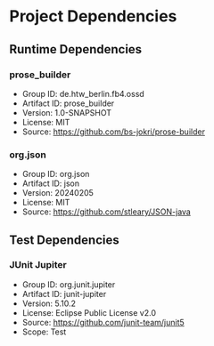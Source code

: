 # Project Dependencies

## Runtime Dependencies

### prose_builder
- Group ID: de.htw_berlin.fb4.ossd
- Artifact ID: prose_builder
- Version: 1.0-SNAPSHOT
- License: MIT
- Source: https://github.com/bs-jokri/prose-builder

### org.json
- Group ID: org.json
- Artifact ID: json
- Version: 20240205
- License: MIT
- Source: https://github.com/stleary/JSON-java

## Test Dependencies

### JUnit Jupiter
- Group ID: org.junit.jupiter
- Artifact ID: junit-jupiter
- Version: 5.10.2
- License: Eclipse Public License v2.0
- Source: https://github.com/junit-team/junit5
- Scope: Test